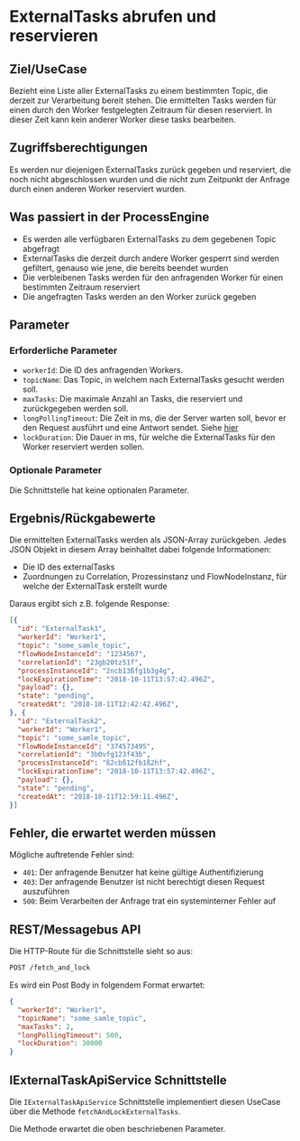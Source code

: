 # ExternalTasks abrufen und reservieren

## Ziel/UseCase

Bezieht eine Liste aller ExternalTasks zu einem bestimmten Topic, die derzeit
zur Verarbeitung bereit stehen.
Die ermittelten Tasks werden für einen durch den Worker festgelegten Zeitraum
für diesen reserviert.
In dieser Zeit kann kein anderer Worker diese tasks bearbeiten.

## Zugriffsberechtigungen

Es werden nur diejenigen ExternalTasks zurück gegeben und reserviert, die
noch nicht abgeschlossen wurden und die nicht zum Zeitpunkt der Anfrage
durch einen anderen Worker reserviert wurden.

## Was passiert in der ProcessEngine

- Es werden alle verfügbaren ExternalTasks zu dem gegebenen Topic abgefragt
- ExternalTasks die derzeit durch andere Worker gesperrt sind werden gefiltert,
genauso wie jene, die bereits beendet wurden
- Die verbleibenen Tasks werden für den anfragenden Worker für einen bestimmten
Zeitraum reserviert
- Die angefragten Tasks werden an den Worker zurück gegeben

## Parameter

### Erforderliche Parameter

- `workerId`: Die ID des anfragenden Workers.
- `topicName`: Das Topic, in welchem nach ExternalTasks gesucht werden soll.
- `maxTasks`: Die maximale Anzahl an Tasks, die reserviert und zurückgegeben
werden soll.
- `longPollingTimeout`: Die Zeit in ms, die der Server warten soll, bevor er den
Request ausführt und eine Antwort sendet. Siehe [hier](https://docs.camunda.org/manual/latest/user-guide/process-engine/external-tasks/#long-polling-to-fetch-and-lock-external-tasks)
- `lockDuration`: Die Dauer in ms, für welche die ExternalTasks für den Worker
reserviert werden sollen.

### Optionale Parameter

Die Schnittstelle hat keine optionalen Parameter.

## Ergebnis/Rückgabewerte

Die ermittelten ExternalTasks werden als JSON-Array zurückgeben.
Jedes JSON Objekt in diesem Array beinhaltet dabei folgende Informationen:

* Die ID des externalTasks
* Zuordnungen zu Correlation, Prozessinstanz und FlowNodeInstanz, für welche der
ExternalTask erstellt wurde

Daraus ergibt sich z.B. folgende Response:

```JSON
[{
  "id": "ExternalTask1",
  "workerId": "Worker1",
  "topic": "some_samle_topic",
  "flowNodeInstanceId": "1234567",
  "correlationId": "23gb20tz51f",
  "processInstanceId": "2ncb13ßfg1b3g4g",
  "lockExpirationTime": "2018-10-11T13:57:42.496Z",
  "payload": {},
  "state": "pending",
  "createdAt": "2018-10-11T12:42:42.496Z",
}, {
  "id": "ExternalTask2",
  "workerId": "Worker1",
  "topic": "some_samle_topic",
  "flowNodeInstanceId": "374573495",
  "correlationId": "3b0vfg123f43b",
  "processInstanceId": "ß2cbß12fb1ß2hf",
  "lockExpirationTime": "2018-10-11T13:57:42.496Z",
  "payload": {},
  "state": "pending",
  "createdAt": "2018-10-11T12:59:11.496Z",
}]
```

## Fehler, die erwartet werden müssen

Mögliche auftretende Fehler sind:
- `401`: Der anfragende Benutzer hat keine gültige Authentifizierung
- `403`: Der anfragende Benutzer ist nicht berechtigt diesen Request
auszuführen
- `500`: Beim Verarbeiten der Anfrage trat ein systeminterner Fehler auf

## REST/Messagebus API

Die HTTP-Route für die Schnittstelle sieht so aus:

```REST
POST /fetch_and_lock
```

Es wird ein Post Body in folgendem Format erwartet:

```JSON
{
  "workerId": "Worker1",
  "topicName": "some_samle_topic",
  "maxTasks": 2,
  "longPollingTimeout": 500,
  "lockDuration": 30000
}
```

## IExternalTaskApiService Schnittstelle

Die `IExternalTaskApiService` Schnittstelle implementiert diesen UseCase
über die Methode `fetchAndLockExternalTasks`.

Die Methode erwartet die oben beschriebenen Parameter.
